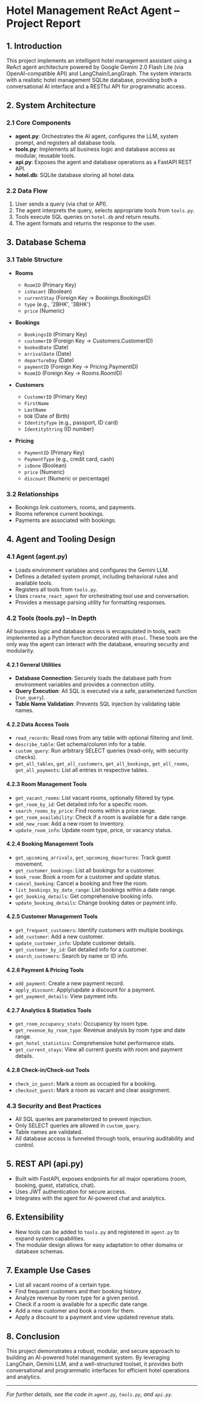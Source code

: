 # Hotel Management ReAct Agent – Project Report

## 1. Introduction
This project implements an intelligent hotel management assistant using a ReAct agent architecture powered by Google Gemini 2.0 Flash Lite (via OpenAI-compatible API) and LangChain/LangGraph. The system interacts with a realistic hotel management SQLite database, providing both a conversational AI interface and a RESTful API for programmatic access.

## 2. System Architecture

### 2.1 Core Components
- **agent.py**: Orchestrates the AI agent, configures the LLM, system prompt, and registers all database tools.
- **tools.py**: Implements all business logic and database access as modular, reusable tools.
- **api.py**: Exposes the agent and database operations as a FastAPI REST API.
- **hotel.db**: SQLite database storing all hotel data.

### 2.2 Data Flow
1. User sends a query (via chat or API).
2. The agent interprets the query, selects appropriate tools from `tools.py`.
3. Tools execute SQL queries on `hotel.db` and return results.
4. The agent formats and returns the response to the user.

## 3. Database Schema

### 3.1 Table Structure
- **Rooms**
  - `RoomID` (Primary Key)
  - `isVacant` (Boolean)
  - `currentStay` (Foreign Key → Bookings.BookingsID)
  - `type` (e.g., '2BHK', '3BHK')
  - `price` (Numeric)

- **Bookings**
  - `BookingsID` (Primary Key)
  - `customerID` (Foreign Key → Customers.CustomerID)
  - `bookedDate` (Date)
  - `arrivalDate` (Date)
  - `departureDay` (Date)
  - `paymentID` (Foreign Key → Pricing.PaymentID)
  - `RoomID` (Foreign Key → Rooms.RoomID)

- **Customers**
  - `CustomerID` (Primary Key)
  - `FirstName`
  - `LastName`
  - `DOB` (Date of Birth)
  - `IdentityType` (e.g., passport, ID card)
  - `IdentityString` (ID number)

- **Pricing**
  - `PaymentID` (Primary Key)
  - `PaymentType` (e.g., credit card, cash)
  - `isDone` (Boolean)
  - `price` (Numeric)
  - `discount` (Numeric or percentage)

### 3.2 Relationships
- Bookings link customers, rooms, and payments.
- Rooms reference current bookings.
- Payments are associated with bookings.

## 4. Agent and Tooling Design

### 4.1 Agent (agent.py)
- Loads environment variables and configures the Gemini LLM.
- Defines a detailed system prompt, including behavioral rules and available tools.
- Registers all tools from `tools.py`.
- Uses `create_react_agent` for orchestrating tool use and conversation.
- Provides a message parsing utility for formatting responses.

### 4.2 Tools (tools.py) – In Depth

All business logic and database access is encapsulated in tools, each implemented as a Python function decorated with `@tool`. These tools are the only way the agent can interact with the database, ensuring security and modularity.

#### 4.2.1 General Utilities
- **Database Connection**: Securely loads the database path from environment variables and provides a connection utility.
- **Query Execution**: All SQL is executed via a safe, parameterized function (`run_query`).
- **Table Name Validation**: Prevents SQL injection by validating table names.

#### 4.2.2 Data Access Tools
- `read_records`: Read rows from any table with optional filtering and limit.
- `describe_table`: Get schema/column info for a table.
- `custom_query`: Run arbitrary SELECT queries (read-only, with security checks).
- `get_all_tables`, `get_all_customers`, `get_all_bookings`, `get_all_rooms`, `get_all_payments`: List all entries in respective tables.

#### 4.2.3 Room Management Tools
- `get_vacant_rooms`: List vacant rooms, optionally filtered by type.
- `get_room_by_id`: Get detailed info for a specific room.
- `search_rooms_by_price`: Find rooms within a price range.
- `get_room_availability`: Check if a room is available for a date range.
- `add_new_room`: Add a new room to inventory.
- `update_room_info`: Update room type, price, or vacancy status.

#### 4.2.4 Booking Management Tools
- `get_upcoming_arrivals`, `get_upcoming_departures`: Track guest movement.
- `get_customer_bookings`: List all bookings for a customer.
- `book_room`: Book a room for a customer and update status.
- `cancel_booking`: Cancel a booking and free the room.
- `list_bookings_by_date_range`: List bookings within a date range.
- `get_booking_details`: Get comprehensive booking info.
- `update_booking_details`: Change booking dates or payment info.

#### 4.2.5 Customer Management Tools
- `get_frequent_customers`: Identify customers with multiple bookings.
- `add_customer`: Add a new customer.
- `update_customer_info`: Update customer details.
- `get_customer_by_id`: Get detailed info for a customer.
- `search_customers`: Search by name or ID info.

#### 4.2.6 Payment & Pricing Tools
- `add_payment`: Create a new payment record.
- `apply_discount`: Apply/update a discount for a payment.
- `get_payment_details`: View payment info.

#### 4.2.7 Analytics & Statistics Tools
- `get_room_occupancy_stats`: Occupancy by room type.
- `get_revenue_by_room_type`: Revenue analysis by room type and date range.
- `get_hotel_statistics`: Comprehensive hotel performance stats.
- `get_current_stays`: View all current guests with room and payment details.

#### 4.2.8 Check-in/Check-out Tools
- `check_in_guest`: Mark a room as occupied for a booking.
- `checkout_guest`: Mark a room as vacant and clear assignment.

### 4.3 Security and Best Practices
- All SQL queries are parameterized to prevent injection.
- Only SELECT queries are allowed in `custom_query`.
- Table names are validated.
- All database access is funneled through tools, ensuring auditability and control.

## 5. REST API (api.py)
- Built with FastAPI, exposes endpoints for all major operations (room, booking, guest, statistics, chat).
- Uses JWT authentication for secure access.
- Integrates with the agent for AI-powered chat and analytics.

## 6. Extensibility
- New tools can be added to `tools.py` and registered in `agent.py` to expand system capabilities.
- The modular design allows for easy adaptation to other domains or database schemas.

## 7. Example Use Cases
- List all vacant rooms of a certain type.
- Find frequent customers and their booking history.
- Analyze revenue by room type for a given period.
- Check if a room is available for a specific date range.
- Add a new customer and book a room for them.
- Apply a discount to a payment and view updated revenue stats.

## 8. Conclusion
This project demonstrates a robust, modular, and secure approach to building an AI-powered hotel management system. By leveraging LangChain, Gemini LLM, and a well-structured toolset, it provides both conversational and programmatic interfaces for efficient hotel operations and analytics.

---

*For further details, see the code in `agent.py`, `tools.py`, and `api.py`.*

